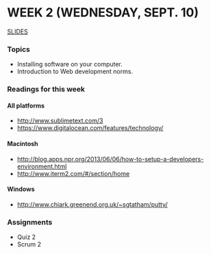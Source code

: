 # WEEK 2 (WEDNESDAY, SEPT. 10)
[SLIDES](https://docs.google.com/presentation/d/1QwY2hZGinWPEt47i24Sico2PKRovfd2S-EVQ1hzD-9w/edit#slide=id.g3ab087c44_025)

### Topics
* Installing software on your computer.
* Introduction to Web development norms.

### Readings for this week
#### All platforms
* http://www.sublimetext.com/3
* https://www.digitalocean.com/features/technology/

#### Macintosh
* http://blog.apps.npr.org/2013/06/06/how-to-setup-a-developers-environment.html
* http://www.iterm2.com/#/section/home

#### Windows
* http://www.chiark.greenend.org.uk/~sgtatham/putty/

### Assignments
* Quiz 2
* Scrum 2
